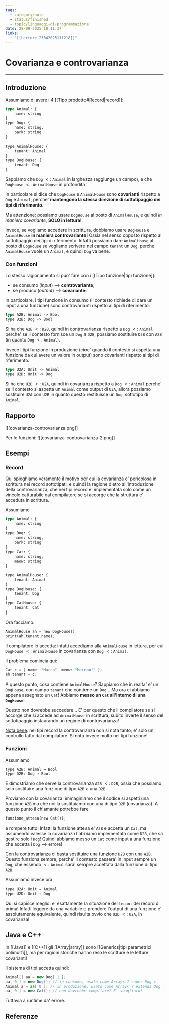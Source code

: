 ```yaml
---
tags:
  - category/note
  - status/finished
  - topic/linguaggi-di-programmazione
date: 28-09-2025 18:11:37
links:
  - "[[Lecture 23042025111218]]"
---
```

# Covarianza e controvarianza
---
## Introduzione
Assumiamo di avere i 4 [[Tipo prodotto#Record|record]]:
```rust
type Animal: {
	name: string
}
type Dog: {
	name: string,
	bark: string
}

type AnimalHouse: {
	tenant: Animal
}
type DogHouse: {
	tenant: Dog
}
```

Sappiamo che `Dog` $<:$ `Animal` in larghezza (aggiunge un campo), e che `DogHouse` $<:$ `AnimalHouse` in profondita'.

In particolare si dice che `DogHouse` e `AnimalHouse` sono **covarianti** rispetto a `Dog` e `Animal`, perche' **mantengono la stessa direzione di sottotipaggio dei tipi di riferimento**.

Ma attenzione: possiamo usare `DogHouse` al posto di `AnimalHouse`, e quindi _in maniera covariante_, **SOLO in lettura**!

Invece, se vogliamo accedere in scrittura, dobbiamo usare `DogHouse` e `AnimalHouse` **in maniera controvariante**! Ossia nel senso opposto rispetto al sottotipaggio dei tipi di riferimento. Infatti possiamo dare `AnimalHouse` al posto di `DogHouse` se vogliamo scrivere nel campo `tenant` un `Dog`, perche' `AnimalHouse` vuole un `Animal`, e quindi `Dog` va bene.

### Con funzioni
Lo stesso ragionamento si puo' fare con i [[Tipo funzione|tipi funzione]]:
- se consumo (_input_) --> **controvariante**;
- se produco (_output_) --> **covariante**.

In particolare, i tipi funzione in consumo (il contesto richiede di dare un input a una funzione) sono controvarianti rispetto ai tipi di riferimento:
```rust
type A2B: Animal -> Bool
type D2B: Dog -> Bool
```

Si ha che `A2B` $<:$ `D2B`, quindi in controvarianza rispetto a `Dog` $<:$ `Animal` perche' se il contesto fornisce un `Dog` a `D2B`, possiamo sostituire `D2B` con `A2B` (in quanto `Dog` $<:$ `Animal`).

Invece i tipi funzione in produzione (cioe' quando il contesto si aspetta una funzione da cui avere un valore in output) sono covarianti rispetto ai tipi di riferimento:
```rust
type U2A: Unit -> Animal
type U2D: Unit -> Dog
```

Si ha che `U2D` $<:$ `U2A`, quindi in covarianza rispetto a `Dog` $<:$ `Animal` perche' se il contesto si aspetta un `Animal` come output di `U2A`, allora possiamo sostituire `U2A` con `U2B` in quanto questo restituisce un `Dog`, sottotipo di `Animal`.

## Rapporto
![[covarianza-controvarianza.png]]

Per le funzioni:
![[covarianza-controvarianza-2.png]]

## Esempi
### Record
Qui spieghiamo veramente il motivo per cui la covarianza e' pericolosa in scrittura nei record sottotipati, e quindi la ragione dietro all'introduzione della controvarianza, che nei tipi record e' implementata solo come un vincolo catturabile dal compilatore se si accorge che la struttura e' acceduta in scrittura.

Assumiamo
```rust
type Animal: {
	name: string
}
type Dog: {
	name: string,
	bark: string
}
type Cat: {
	name: string,
	meow: string
}

type AnimalHouse: {
	tenant: Animal
}
type DogHouse: {
	tenant: Dog
}
type CatHouse: {
	tenant: Cat
}
```

Ora facciamo:
```rust
AnimalHouse ah = new DogHouse();
print(ah.tenant.name);
```

Il compilatore lo accetta: infatti accediamo alla `AnimalHouse` in lettura, per cui `DogHouse` $<:$ `AnimalHouse` in covarianza con `Dog` $<:$ `Animal`.

Il problema comincia qui:
```rust
Cat c = { name: "Marco", meow: "Maiooo!" };
ah.tenant = c;
```

A questo punto, cosa contiene `AnimalHouse`? Sappiamo che in realta' e' un `DogHouse`, con campo `tenant` che contiene un `Dog`... Ma ora ci abbiamo appena assegnato un `Cat`! Abbiamo **messo un `Cat` all'interno di una `DogHouse`**!

Questo non dovrebbe succedere... E' per questo che il compilatore se si accorge che si accede ad `AnimalHouse` in scrittura, subito inverte il senso del sottotipaggio instaurando un regime di controvarianza!

<u>Nota bene</u>: nei tipi record la controvarianza non si nota tanto; e' solo un controllo fatto dal compilatore. Si nota invece molto nei tipi funzione!

### Funzioni
Assumiamo
```rust
type A2B: Animal → Bool
type D2B: Dog → Bool
```

E dimostriamo che serve la controvarianza `A2B` $<:$ `D2B`, ossia che possiamo solo sostituire una funzione di tipo `A2B` a una `D2B`.

Proviamo con la covarianza: immaginiamo che il codice si aspetti una funzione `A2B` ma che noi la sostituiamo con una di tipo `D2B` (covarianza). A questo punto il chiamante potrebbe fare
```rust
funzione_attesa(new Cat());
```
e rompere tutto! Infatti la funzione attesa e' `A2B` e accetta un `Cat`, ma assumendo valesse la covarianza l'abbiamo implementata come `D2B`, che sa gestire solo i `Dog`! Quindi abbiamo messo un `Cat` come input a una funzione che accetta i `Dog` --> errore!

Con la controvarianza ci basta sostituire una funzione `D2B` con una `A2B`. Questo funziona sempre, perche' il contesto passera' in input sempre un `Dog`, che essendo $<:$ `Animal` sara' sempre accettata dalla funzione di tipo `A2B`.


Assumiamo invece ora
```rust
type U2A: Unit → Animal
type U2D: Unit → Dog
```

Qui si capisce meglio: e' esattamente la situazione del `tenant` dei record di prima! Infatti leggere da una variabile e prendere l'output di una funzione e' assolutamente equivalente, quindi risulta ovvio che `U2D` $<:$ `U2A`, in covarianza!

## Java e C++
In [[Java]] e [[C++]] gli [[Array|array]] sono [[Generics|tipi parametrici polimorfi]], ma per ragioni storiche hanno reso le scritture e le letture covarianti!

Il sistema di tipi accetta quindi:
```java
Animal[] aa = new Dog[ 1 ];
aa[ 0 ] = new Dog(); // in consumo, usato come Array< ? super Dog >
Animal a = aa[ 0 ]; // in produzione, usato come Array< ? extends Dog >
aa[ 0 ] = new Cat(); // non dovrebbe compilare! E' sbagliato!
```

Tuttavia a runtime da' errore.

## Referenze